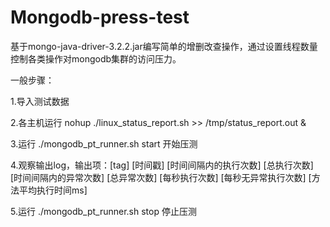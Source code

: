 # Mongodb-press-test

基于mongo-java-driver-3.2.2.jar编写简单的增删改查操作，通过设置线程数量控制各类操作对mongodb集群的访问压力。

一般步骤：

1.导入测试数据

2.各主机运行  nohup ./linux_status_report.sh >> /tmp/status_report.out &

3.运行  ./mongodb_pt_runner.sh start  开始压测

4.观察输出log，输出项：[tag] [时间戳] [时间间隔内的执行次数] [总执行次数] [时间间隔内的异常次数] [总异常次数] [每秒执行次数] [每秒无异常执行次数] [方法平均执行时间ms]

5.运行  ./mongodb_pt_runner.sh stop  停止压测


